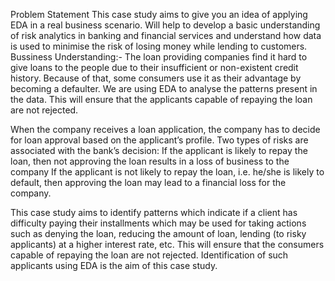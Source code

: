 Problem Statement
This case study aims to give you an idea of applying EDA in a real business scenario. 
Will help to develop a basic understanding of risk analytics in banking and financial services and understand how data is used to minimise the risk of losing money while lending to customers.
Bussiness Understanding:-
The loan providing companies find it hard to give loans to the people due to their insufficient or non-existent credit history. Because of that, some consumers use it as their advantage by becoming a defaulter.
We are using EDA to analyse the patterns present in the data. This will ensure that the applicants capable of repaying the loan are not rejected.

When the company receives a loan application, the company has to decide for loan approval based on the applicant’s profile. Two types of risks are associated with the bank’s decision:
If the applicant is likely to repay the loan, then not approving the loan results in a loss of business to the company
If the applicant is not likely to repay the loan, i.e. he/she is likely to default, then approving the loan may lead to a financial loss for the company.

This case study aims to identify patterns which indicate if a client has difficulty paying their installments which may be used for taking actions such as denying the loan, reducing the amount of loan, lending (to risky applicants) at a higher interest rate, etc. This will ensure that the consumers capable of repaying the loan are not rejected. Identification of such applicants using EDA is the aim of this case study.

 
